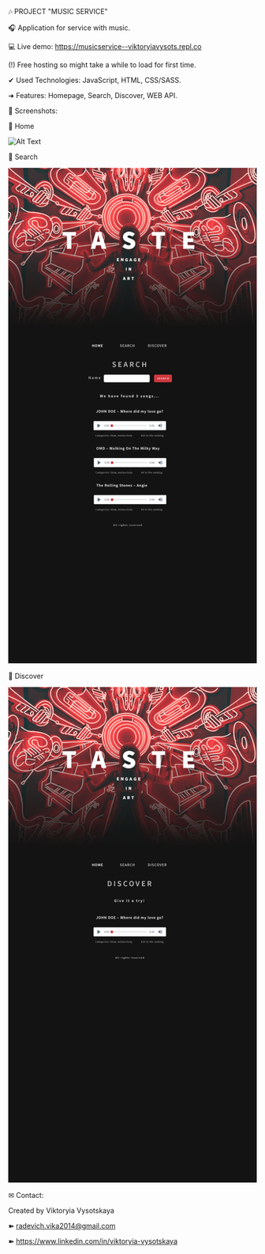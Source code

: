 🎶 PROJECT "MUSIC SERVICE"

🎧 Application for service with music. 

💻 Live demo: https://musicservice--viktoryiavysots.repl.co

(!) Free hosting so might take a while to load for first time.

✔ Used Technologies:
JavaScript,
HTML,
CSS/SASS.

➜ Features:
Homepage,
Search,
Discover,
WEB API.

👀 Screenshots:

📸 Home

![Alt Text](./src/images/screenshots/1.Homepage.png)

📸 Search

![Alt Text](./src/images/screenshots/2.Search.png)

📸 Discover

![Alt Text](./src/images/screenshots/3.Discover.png)


✉ Contact:

Created by Viktoryia Vysotskaya 

➽ radevich.vika2014@gmail.com

➽ https://www.linkedin.com/in/viktoryia-vysotskaya
